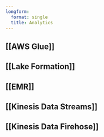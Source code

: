 ```yaml
---
longform:
  format: single
  title: Analytics
---
```

## [[AWS Glue]]

## [[Lake Formation]]

## [[EMR]]

## [[Kinesis Data Streams]]

## [[Kinesis Data Firehose]]


